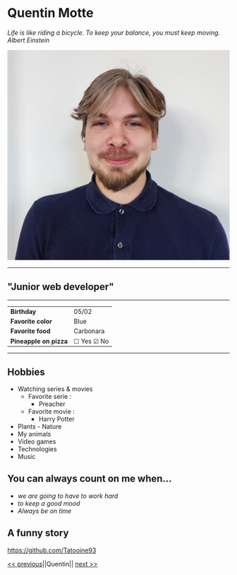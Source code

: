 # Quentin Motte

_Life is like riding a bicycle. To keep your balance, you must keep moving._  
_Albert Einstein_

![alt text](./images/photo-quentin.jpg)

---

## "Junior web developer"

---

|                        |                        |
| ---------------------- | ---------------------- |
| **Birthday**           | 05/02                  |
| **Favorite color**     | Blue                   |
| **Favorite food**      | Carbonara              |
| **Pineapple on pizza** | &#9744; Yes &#9745; No |

---

## Hobbies

-   Watching series & movies
    -   Favorite serie :
        -   Preacher
    -   Favorite movie :
        -   Harry Potter
-   Plants - Nature
-   My animals
-   Video games
-   Technologies
-   Music

## You can always count on me when...

-   _we are going to have to work hard_
-   _to keep a good mood_
-   _Always be on time_

## A funny story

https://github.com/Tatooine93

[<< previous](https://github.com/DorianMairy)||Quentin|| [next >>](https://github.com/Tatooine93/markdown-challenge)
